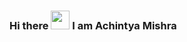 ### Hi there <img src="https://raw.githubusercontent.com/MartinHeinz/MartinHeinz/master/wave.gif" width="30px"> I am Achintya Mishra

<!--
**achintyamishra01/achintyamishra01** is a ✨ _special_ ✨ repository because its `README.md` (this file) appears on your GitHub profile.

Here are some ideas to get you started:

- 🔭 I’m currently working on ...
- 🌱 I’m currently learning ...
- 👯 I’m looking to collaborate on ...
- 🤔 I’m looking for help with ...
- 💬 Ask me about ...
- 📫 How to reach me: ...
- 😄 Pronouns: ...
- ⚡ Fun fact: ...
-->
